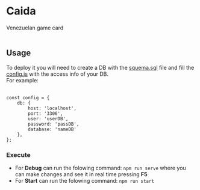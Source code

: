 # Caida
Venezuelan game card <br><br>

## Usage
To deploy it you will need to create a DB with the [squema.sql](https://github.com/giovam19/CaidaWeb/blob/main/public/styles.css) file and fill the [config.js](https://github.com/giovam19/CaidaWeb/blob/main/config.js) with the access info of your DB.<br>
For example:<br><br>
```
const config = {
    db: {
        host: 'localhost',
        port: '3306',
        user: 'userDB',
        password: 'passDB',
        database: 'nameDB'
    },
};
```
### Execute
* For **Debug** can run the folowing command: ```npm run serve``` where you can make changes and see it in real time pressing **F5**<br>
* For **Start** can run the folowing command: ```npm run start```
